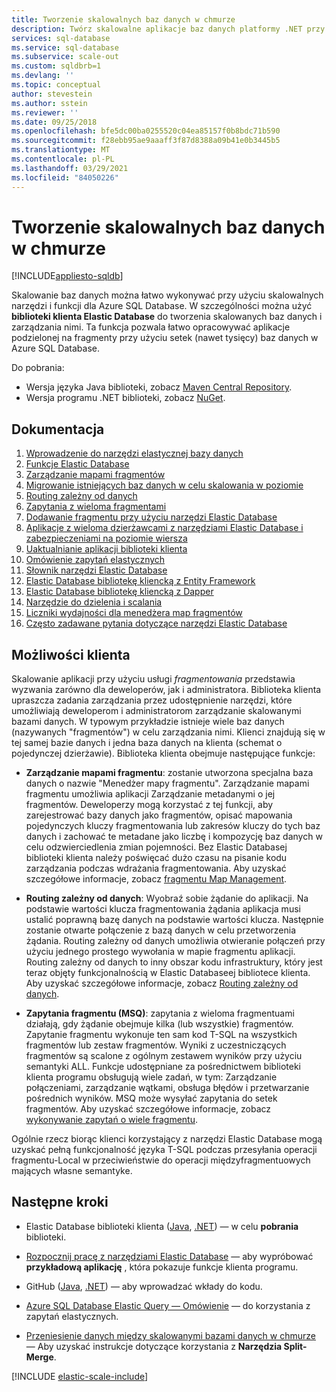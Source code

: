```yaml
---
title: Tworzenie skalowalnych baz danych w chmurze
description: Twórz skalowalne aplikacje baz danych platformy .NET przy użyciu biblioteki klienta Elastic Database.
services: sql-database
ms.service: sql-database
ms.subservice: scale-out
ms.custom: sqldbrb=1
ms.devlang: ''
ms.topic: conceptual
author: stevestein
ms.author: sstein
ms.reviewer: ''
ms.date: 09/25/2018
ms.openlocfilehash: bfe5dc00ba0255520c04ea85157f0b8bdc71b590
ms.sourcegitcommit: f28ebb95ae9aaaff3f87d8388a09b41e0b3445b5
ms.translationtype: MT
ms.contentlocale: pl-PL
ms.lasthandoff: 03/29/2021
ms.locfileid: "84050226"
---
```

# <a name="building-scalable-cloud-databases"></a>Tworzenie skalowalnych baz danych w chmurze
[!INCLUDE[appliesto-sqldb](../includes/appliesto-sqldb.md)]

Skalowanie baz danych można łatwo wykonywać przy użyciu skalowalnych narzędzi i funkcji dla Azure SQL Database. W szczególności można użyć **biblioteki klienta Elastic Database** do tworzenia skalowanych baz danych i zarządzania nimi. Ta funkcja pozwala łatwo opracowywać aplikacje podzielonej na fragmenty przy użyciu setek (nawet tysięcy) baz danych w Azure SQL Database.

Do pobrania:

* Wersja języka Java biblioteki, zobacz [Maven Central Repository](https://search.maven.org/#search%7Cga%7C1%7Celastic-db-tools).
* Wersja programu .NET biblioteki, zobacz [NuGet](https://www.nuget.org/packages/Microsoft.Azure.SqlDatabase.ElasticScale.Client/).

## <a name="documentation"></a>Dokumentacja

1. [Wprowadzenie do narzędzi elastycznej bazy danych](elastic-scale-get-started.md)
2. [Funkcje Elastic Database](elastic-scale-introduction.md)
3. [Zarządzanie mapami fragmentów](elastic-scale-shard-map-management.md)
4. [Migrowanie istniejących baz danych w celu skalowania w poziomie](elastic-convert-to-use-elastic-tools.md)
5. [Routing zależny od danych](elastic-scale-data-dependent-routing.md)
6. [Zapytania z wieloma fragmentami](elastic-scale-multishard-querying.md)
7. [Dodawanie fragmentu przy użyciu narzędzi Elastic Database](elastic-scale-add-a-shard.md)
8. [Aplikacje z wieloma dzierżawcami z narzędziami Elastic Database i zabezpieczeniami na poziomie wiersza](saas-tenancy-elastic-tools-multi-tenant-row-level-security.md)
9. [Uaktualnianie aplikacji biblioteki klienta](elastic-scale-upgrade-client-library.md) 
10. [Omówienie zapytań elastycznych](elastic-query-overview.md)
11. [Słownik narzędzi Elastic Database](elastic-scale-glossary.md)
12. [Elastic Database bibliotekę kliencką z Entity Framework](elastic-scale-use-entity-framework-applications-visual-studio.md)
13. [Elastic Database bibliotekę kliencką z Dapper](elastic-scale-working-with-dapper.md)
14. [Narzędzie do dzielenia i scalania](elastic-scale-overview-split-and-merge.md)
15. [Liczniki wydajności dla menedżera map fragmentów](elastic-database-client-library.md) 
16. [Często zadawane pytania dotyczące narzędzi Elastic Database](elastic-scale-faq.md)

## <a name="client-capabilities"></a>Możliwości klienta

Skalowanie aplikacji przy użyciu usługi *fragmentowania* przedstawia wyzwania zarówno dla deweloperów, jak i administratora. Biblioteka klienta upraszcza zadania zarządzania przez udostępnienie narzędzi, które umożliwiają deweloperom i administratorom zarządzanie skalowanymi bazami danych. W typowym przykładzie istnieje wiele baz danych (nazywanych "fragmentów") w celu zarządzania nimi. Klienci znajdują się w tej samej bazie danych i jedna baza danych na klienta (schemat o pojedynczej dzierżawie). Biblioteka klienta obejmuje następujące funkcje:

- **Zarządzanie mapami fragmentu**: zostanie utworzona specjalna baza danych o nazwie "Menedżer mapy fragmentu". Zarządzanie mapami fragmentu umożliwia aplikacji Zarządzanie metadanymi o jej fragmentów. Deweloperzy mogą korzystać z tej funkcji, aby zarejestrować bazy danych jako fragmentów, opisać mapowania pojedynczych kluczy fragmentowania lub zakresów kluczy do tych baz danych i zachować te metadane jako liczbę i kompozycję baz danych w celu odzwierciedlenia zmian pojemności. Bez Elastic Databasej biblioteki klienta należy poświęcać dużo czasu na pisanie kodu zarządzania podczas wdrażania fragmentowania. Aby uzyskać szczegółowe informacje, zobacz [fragmentu Map Management](elastic-scale-shard-map-management.md).

- **Routing zależny od danych**: Wyobraź sobie żądanie do aplikacji. Na podstawie wartości klucza fragmentowania żądania aplikacja musi ustalić poprawną bazę danych na podstawie wartości klucza. Następnie zostanie otwarte połączenie z bazą danych w celu przetworzenia żądania. Routing zależny od danych umożliwia otwieranie połączeń przy użyciu jednego prostego wywołania w mapie fragmentu aplikacji. Routing zależny od danych to inny obszar kodu infrastruktury, który jest teraz objęty funkcjonalnością w Elastic Databaseej bibliotece klienta. Aby uzyskać szczegółowe informacje, zobacz [Routing zależny od danych](elastic-scale-data-dependent-routing.md).
- **Zapytania fragmentu (MSQ)**: zapytania z wieloma fragmentuami działają, gdy żądanie obejmuje kilka (lub wszystkie) fragmentów. Zapytanie fragmentu wykonuje ten sam kod T-SQL na wszystkich fragmentów lub zestaw fragmentów. Wyniki z uczestniczących fragmentów są scalone z ogólnym zestawem wyników przy użyciu semantyki ALL. Funkcje udostępniane za pośrednictwem biblioteki klienta programu obsługują wiele zadań, w tym: Zarządzanie połączeniami, zarządzanie wątkami, obsługa błędów i przetwarzanie pośrednich wyników. MSQ może wysyłać zapytania do setek fragmentów. Aby uzyskać szczegółowe informacje, zobacz [wykonywanie zapytań o wiele fragmentu](elastic-scale-multishard-querying.md).

Ogólnie rzecz biorąc klienci korzystający z narzędzi Elastic Database mogą uzyskać pełną funkcjonalność języka T-SQL podczas przesyłania operacji fragmentu-Local w przeciwieństwie do operacji międzyfragmentuowych mających własne semantyke.



## <a name="next-steps"></a>Następne kroki

- Elastic Database biblioteki klienta ([Java](https://search.maven.org/#search%7Cga%7C1%7Ca%3A%22azure-elasticdb-tools%22), [.NET](https://www.nuget.org/packages/Microsoft.Azure.SqlDatabase.ElasticScale.Client/)) — w celu **pobrania** biblioteki.

- [Rozpocznij pracę z narzędziami Elastic Database](elastic-scale-get-started.md) — aby wypróbować **przykładową aplikację** , która pokazuje funkcje klienta programu.

- GitHub ([Java](https://github.com/Microsoft/elastic-db-tools-for-java/blob/master/README.md), [.NET](https://github.com/Azure/elastic-db-tools)) — aby wprowadzać wkłady do kodu.
- [Azure SQL Database Elastic Query — Omówienie](elastic-query-overview.md) — do korzystania z zapytań elastycznych.

- [Przeniesienie danych między skalowanymi bazami danych w chmurze](elastic-scale-overview-split-and-merge.md) — Aby uzyskać instrukcje dotyczące korzystania z **Narzędzia Split-Merge**.



<!-- Additional resources H2 -->

[!INCLUDE [elastic-scale-include](../../../includes/elastic-scale-include.md)]


<!--Anchors-->
<!--Image references-->

[1]: ./media/sql-database-elastic-database-client-library/glossary.png

